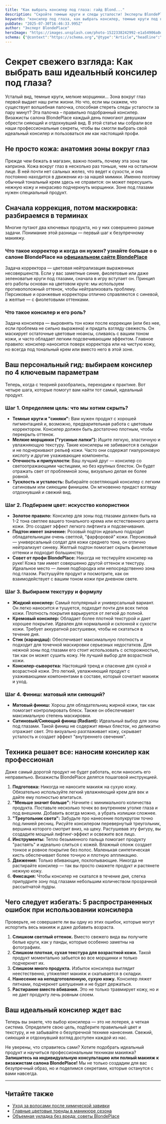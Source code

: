 ```yaml
---
title: "Как выбрать консилер под глаза: гайд Blond..."
description: "Скройте темные круги и следы усталости! Эксперты BlondePlace делятся секретами, как подобрать идеальный оттенок и текстуру конс..."
keywords: "консилер под глаза, как выбрать консилер, темные круги под глазами, корректор, макияж, BlondePlace, свежий взгляд"
pubDate: "2025-07-30T16:46:33.995Z"
author: "Эксперт BlondePlace"
heroImage: "https://images.unsplash.com/photo-1522338242992-e1a54906a8da?q=80&w=2070&auto=format&fit=crop"
schema: {"@context":"https://schema.org","@type":"Article","headline":"Как выбрать консилер под глаза: гайд Blond...","description":"Скройте темные круги и следы усталости! Эксперты BlondePlace делятся секретами, как подобрать идеальный оттенок и текстуру конс...","image":{"@type":"ImageObject","url":"https://images.unsplash.com/photo-1522338242992-e1a54906a8da?q=80&w=2070&auto=format&fit=crop"},"author":{"@type":"Person","name":"Эксперт BlondePlace"},"publisher":{"@type":"Organization","name":"Блог BlondePlace","logo":{"@type":"ImageObject","url":"https://blondeplace.netlify.app/favicon.ico"}},"datePublished":"2025-07-30T16:46:33.995Z","dateModified":"2025-07-30T16:46:33.995Z","mainEntityOfPage":{"@type":"WebPage","@id":"https://blondeplace.netlify.app/blog/kak-vybrat-konsiler-pod-glaza/"},"aggregateRating":{"@type":"AggregateRating","ratingValue":"4.8","reviewCount":689,"bestRating":"5","worstRating":"1"}}
---
```

# Секрет свежего взгляда: Как выбрать ваш идеальный консилер под глаза?

Усталый вид, темные круги, мелкие морщинки... Зона вокруг глаз первой выдает наш ритм жизни. Но что, если мы скажем, что существует волшебная палочка, способная стереть следы усталости за пару минут? Эта палочка – правильно подобранный консилер. Визажисты салона BlondePlace каждый день помогают девушкам обрести сияющий и отдохнувший вид. В этой статье мы собрали все наши профессиональные секреты, чтобы вы смогли выбрать свой идеальный консилер и пользоваться им как настоящий профи.

## Не просто кожа: анатомия зоны вокруг глаз

Прежде чем бежать в магазин, важно понять, почему эта зона так капризна. Кожа вокруг глаз в несколько раз тоньше, чем на остальном лице. В ней почти нет сальных желез, что ведет к сухости, и она постоянно находится в движении из-за нашей мимики. Именно поэтому обычный тональный крем здесь не справится: он может пересушить нежную кожу и некрасиво подчеркнуть морщинки. Зоне под глазами нужен специальный продукт.

## Сначала коррекция, потом маскировка: разбираемся в терминах

Многие путают два ключевых продукта, но у них совершенно разные задачи. Понимание этой разницы — первый шаг к безупречному макияжу.

### Что такое корректор и когда он нужен? узнайте больше о о салоне BlondePlace на <a href="https://blondeplace.ru/#about" target="_blank" rel="nofollow">официальном сайте BlondePlace</a>

Задача корректора — цветовая нейтрализация выраженных несовершенств. Если у вас заметные синие, фиолетовые или даже зеленоватые круги под глазами, сначала в игру вступает он. Принцип его работы основан на цветовом круге: мы используем противоположный оттенок, чтобы нейтрализовать проблему. Персиковые и оранжевые корректоры отлично справляются с синевой, а желтые — с фиолетовыми оттенками.

### Что такое консилер и его роль?

Задача консилера — выровнять тон кожи после коррекции (или без нее, если проблема не сильно выражена) и придать взгляду свежесть. Он маскирует остаточные цветовые нюансы, сливаясь с вашим тоном кожи, и часто обладает легким подсвечивающим эффектом. Главное правило: консилер наносится поверх корректора или на чистую кожу, но всегда под тональный крем или вместо него в этой зоне.

## Ваш персональный гид: выбираем консилер по 4 ключевым параметрам

Теперь, когда с теорией разобрались, переходим к практике. Вот четыре шага, которые помогут вам найти тот самый, идеальный продукт.

### Шаг 1. Определяем цель: что мы хотим скрыть?

*   **Темные круги и "синяки":** Вам нужен продукт с хорошей пигментацией и, возможно, предварительная работа с цветовым корректором. Консилер должен быть достаточно плотным, чтобы перекрыть оттенок.
*   **Мелкие морщинки ("гусиные лапки"):** Ищите легкую, эластичную и увлажняющую текстуру. Такие консилеры не забиваются в складки и не подчеркивают рельеф кожи. Часто они содержат гиалуроновую кислоту и другие ухаживающие компоненты.
*   **Отечность и припухлости:** Ваш лучший друг — консилер со светоотражающими частицами, но без крупных блесток. Он будет отражать свет от проблемной зоны, визуально делая ее более ровной.
*   **Тусклость и усталость:** Выбирайте осветляющий консилер с легким сатиновым или сияющим финишем. Он мгновенно придаст взгляду отдохнувший и свежий вид.

### Шаг 2. Подбираем цвет: искусство колористики

*   **Золотое правило:** Консилер для зоны под глазами должен быть на 1-2 тона светлее вашего тонального крема или естественного цвета кожи. Это создает эффект легкого лифтинга и подсвечивания.
*   **Подтон имеет значение:** Розовый подтон идеально подходит обладательницам очень светлой, "фарфоровой" кожи. Персиковый — универсальный солдат для кожи среднего тона, он отлично нейтрализует синеву. Желтый подтон помогает скрыть фиолетовые оттенки и подходит большинству.
*   **Совет от профи BlondePlace:** Никогда не тестируйте консилер на руке! Кожа там имеет совершенно другой оттенок и текстуру. Идеальное место — линия подбородка или непосредственно зона под глазом. Растушуйте продукт и посмотрите, как он взаимодействует с вашим тоном кожи при дневном свете.

### Шаг 3. Выбираем текстуру и формулу

*   **Жидкий консилер:** Самый популярный и универсальный вариант. Он легко наносится и тушуется, подходит почти для всех типов кожи. Плотность покрытия варьируется от легкой до полной.
*   **Кремовый консилер:** Обладает более плотной текстурой и дает хорошее покрытие. Идеален для нормальной и склонной к сухости кожи. Требует аккуратной растушевки, чтобы не скататься в течение дня.
*   **Стик (карандаш):** Обеспечивает максимальную плотность и подходит для точечной маскировки серьезных недостатков. Для нежной зоны под глазами его стоит использовать с осторожностью, так как он может сушить кожу. Не лучший выбор для возрастной кожи.
*   **Консилер-сыворотка:** Настоящий тренд и спасение для сухой и возрастной кожи. Это легкий, увлажняющий продукт с ухаживающими компонентами в составе, который сочетает макияж и уход.

### Шаг 4. Финиш: матовый или сияющий?

*   **Матовый финиш:** Хорош для обладательниц жирной кожи, так как помогает контролировать блеск. Также он обеспечивает максимальную степень маскировки.
*   **Сатиновый/Сияющий финиш (Radiant):** Идеальный выбор для зоны под глазами. Такой финиш не содержит явных блесток, но деликатно отражает свет. Это визуально разглаживает кожу, скрывает усталость и создает эффект "внутреннего свечения".

## Техника решает все: наносим консилер как профессионал

Даже самый дорогой продукт не будет работать, если наносить его неправильно. Визажисты BlondePlace делятся пошаговой инструкцией.

1.  **Подготовка:** Никогда не наносите макияж на сухую кожу. Обязательно используйте легкий увлажняющий крем для век и дайте ему полностью впитаться.
2.  **"Меньше значит больше":** Начните с минимального количества продукта. Поставьте несколько точек во внутреннем уголке глаза и под внешним. Добавить всегда можно, а убрать излишки сложнее.
3.  **"Треугольник света":** Забудьте про нанесение полукругом точно под линией ресниц. Рисуйте консилером перевернутый треугольник, вершина которого смотрит вниз, на щеку. Растушевав эту фигуру, вы создадите мощный лифтинг-эффект и освежите все лицо.
4.  **Инструменты:** Тепло безымянного пальца помогает продукту "растаять" и идеально слиться с кожей. Влажный спонж создает тонкое и ровное покрытие без полос. Маленькая синтетическая кисть обеспечивает более точную и плотную аппликацию.
5.  **Движения:** Только вбивающие, похлопывающие. Никогда не растирайте консилер — так вы просто смажете продукт и растянете нежную кожу.
6.  **Фиксация:** Чтобы консилер не скатался в течение дня, слегка припудрите зону под глазами небольшим количеством прозрачной рассыпчатой пудры.

## Чего следует избегать: 5 распространенных ошибок при использовании консилера

Проверьте, не совершаете ли вы одну из этих ошибок, которые могут испортить весь макияж и даже добавить возраста.

1.  **Слишком светлый оттенок.** Вместо свежего вида вы получите белые круги, как у панды, которые особенно заметны на фотографиях.
2.  **Слишком плотная, сухая текстура для возрастной кожи.** Такой продукт моментально забьется во все морщинки и только подчеркнет их.
3.  **Слишком много продукта.** Избыток консилера выглядит неестественно, утяжеляет макияж и скатывается в складки.
4.  **Нанесение на неподготовленную, сухую кожу.** Консилер ляжет пятнами, подчеркнет шелушения и не будет держаться.
5.  **Растирание вместо вбивания.** Это не только травмирует кожу, но и не дает продукту лечь ровным слоем.

## Ваш идеальный консилер ждет вас

Теперь вы знаете, что выбор консилера — это не лотерея, а четкая система. Определите свою цель, подберите правильный цвет и текстуру, и не забывайте о безупречной технике нанесения. Свежий, сияющий и отдохнувший взгляд доступен каждой из нас.

Не уверены, что справитесь сами? Хотите подобрать идеальный продукт и научиться профессиональным техникам макияжа? **Запишитесь на индивидуальную консультацию или полный макияж к визажистам салона BlondePlace!** Мы не только создадим для вас безупречный образ, но и поделимся секретами, которые останутся с вами навсегда.

---

## Читайте также

*   [Уход за волосами после химической завивки](/blog/uhod-za-volosami-posle-himicheskoy-zavivki/)
*   [Главные цветовые тренды в маникюре сезона](/blog/cvetovye-trendy-v-manikyure/)
*   [Объемная укладка без вреда: советы BlondePlace](/blog/kak-sdelat-obemnuyu-ukladku-bez-vreda-dlya-volos/)

